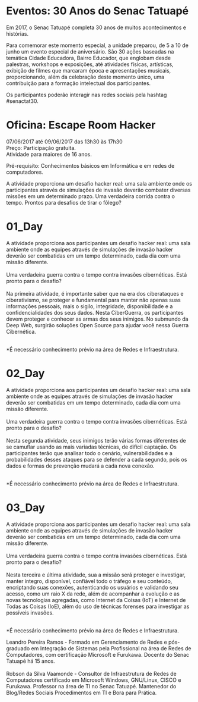 <h1>Eventos: 30 Anos do Senac Tatuapé</h1>

Em 2017, o Senac Tatuapé completa 30 anos de muitos acontecimentos e histórias.

Para comemorar este momento especial, a unidade preparou, de 5 a 10 de junho um evento especial de aniversário. São 30 ações baseadas na temática Cidade Educadora, Bairro Educador, que englobam desde palestras, workshops e exposições, até atividades físicas, artísticas, exibição de filmes que marcaram época e apresentações musicais, proporcionando, além da celebração deste momento único, uma contribuição para a formação intelectual dos participantes.

Os participantes poderão interagir nas redes sociais pela hashtag #senactat30.

<h1>Oficina: Escape Room Hacker</h1>
07/06/2017 até 09/06/2017 das 13h30 às 17h30<br>
Preço: Participação gratuita.<br>
Atividade para maiores de 16 anos.<br>

Pré-requisito: Conhecimentos básicos em Informática e em redes de computadores.

A atividade proporciona um desafio hacker real: uma sala ambiente onde os participantes através de simulações de invasão deverão combater diversas missões em um determinado prazo. Uma verdadeira corrida contra o tempo. Prontos para desafios de tirar o fôlego?

<h1>01_Day</h1>
A atividade proporciona aos participantes um desafio hacker real: uma sala ambiente onde as equipes através de simulações de invasão hacker deverão ser combatidas em um tempo determinado, cada dia com uma missão diferente.<br><br>
Uma verdadeira guerra contra o tempo contra invasões cibernéticas. Está pronto para o desafio?<br><br>
Na primeira atividade, é importante saber que na era dos ciberataques e ciberativismo, se proteger e fundamental para manter não apenas suas informações pessoais, mais o sigilo, integridade, disponibilidade e a confidencialidades dos seus dados. Nesta CiberGuerra, os participantes devem proteger e conhecer as armas dos seus inimigos. No submundo da Deep Web, surgirão soluções Open Source para ajudar você nessa Guerra Cibernética.<br><br>

*É necessário conhecimento prévio na área de Redes e Infraestrutura.

<h1>02_Day</h1>
A atividade proporciona aos participantes um desafio hacker real: uma sala ambiente onde as equipes através de simulações de invasão hacker deverão ser combatidas em um tempo determinado, cada dia com uma missão diferente.<br><br>
Uma verdadeira guerra contra o tempo contra invasões cibernéticas. Está pronto para o desafio?<br><br>
Nesta segunda atividade, seus inimigos terão várias formas diferentes de se camuflar usando as mais variadas técnicas, de difícil captação. Os participantes terão que analisar todo o cenário, vulnerabilidades e a probabilidades desses ataques para se defender a cada segundo, pois os dados e formas de prevenção mudará a cada nova conexão.<br><br>

*É necessário conhecimento prévio na área de Redes e Infraestrutura.

<h1>03_Day</h1>
A atividade proporciona aos participantes um desafio hacker real: uma sala ambiente onde as equipes através de simulações de invasão hacker deverão ser combatidas em um tempo determinado, cada dia com uma missão diferente.<br><br>
Uma verdadeira guerra contra o tempo contra invasões cibernéticas. Está pronto para o desafio?<br><br>
Nesta terceira e última atividade, sua a missão será proteger e investigar, manter íntegro, disponível, confiável todo o tráfego e seu conteúdo, encriptando suas conexões, autenticando os usuários e validando seu acesso, como um raio X da rede, além de acompanhar a evolução e as novas tecnologias agregadas, como Internet da Coisas (IoT) e Internet de Todas as Coisas (IoE), além do uso de técnicas forenses para investigar as possíveis invasões.<br><br>

*É necessário conhecimento prévio na área de Redes e Infraestrutura.

Leandro Pereira Ramos - Formado em Gerenciamento de Redes e pós-graduado em Integração de Sistemas pela Profissional na área de Redes de Computadores, com certificação Microsoft e Furukawa. Docente do Senac Tatuapé há 15 anos. <br><br>
Robson da Silva Vaamonde - Consultor de Infraestrutura de Redes de Computadores certificado em Microsoft Windows, GNU/Linux, CISCO e Furukawa. Professor na área de TI no Senac Tatuapé. Mantenedor do Blog/Redes Sociais Procedimentos em TI e Bora para Prática.
